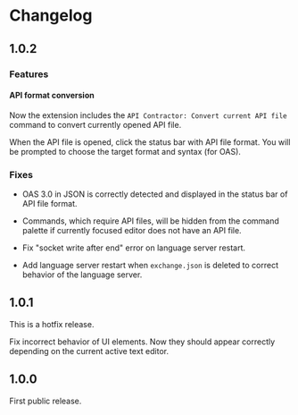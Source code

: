 # Changelog

## 1.0.2

### Features

#### API format conversion

Now the extension includes the `API Contractor: Convert current API file` command to convert currently opened API file.

When the API file is opened, click the status bar with API file format. You will be prompted
to choose the target format and syntax (for OAS).

### Fixes

* OAS 3.0 in JSON is correctly detected and displayed in the status bar of API file format.

* Commands, which require API files, will be hidden from the command palette if currently focused editor does not have an API file.

* Fix "socket write after end" error on language server restart.

* Add language server restart when `exchange.json` is deleted to correct behavior of the language server.

## 1.0.1

This is a hotfix release.

Fix incorrect behavior of UI elements. Now they should appear correctly depending on the current active text editor.

## 1.0.0

First public release.
